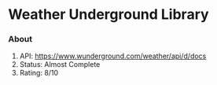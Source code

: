 # Weather Underground Library

### About
1. API: https://www.wunderground.com/weather/api/d/docs
2. Status: Almost Complete
3. Rating: 8/10